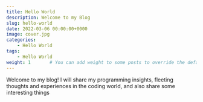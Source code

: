 ```yaml
---
title: Hello World
description: Welcome to my Blog
slug: hello-world
date: 2022-03-06 00:00:00+0000
image: cover.jpg
categories:
    - Hello World
tags:
    - Hello World
weight: 1       # You can add weight to some posts to override the default sorting (date descending)
---
```


Welcome to my blog! I will share my programming insights, fleeting thoughts and experiences in the coding world, and also share some interesting things